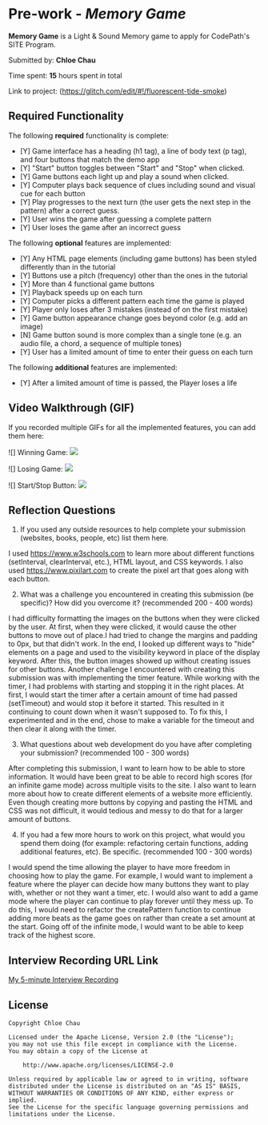 # Pre-work - *Memory Game*

**Memory Game** is a Light & Sound Memory game to apply for CodePath's SITE Program. 

Submitted by: **Chloe Chau**

Time spent: **15** hours spent in total

Link to project: (https://glitch.com/edit/#!/fluorescent-tide-smoke)

## Required Functionality

The following **required** functionality is complete:

* [Y] Game interface has a heading (h1 tag), a line of body text (p tag), and four buttons that match the demo app
* [Y] "Start" button toggles between "Start" and "Stop" when clicked. 
* [Y] Game buttons each light up and play a sound when clicked. 
* [Y] Computer plays back sequence of clues including sound and visual cue for each button
* [Y] Play progresses to the next turn (the user gets the next step in the pattern) after a correct guess. 
* [Y] User wins the game after guessing a complete pattern
* [Y] User loses the game after an incorrect guess

The following **optional** features are implemented:

* [Y] Any HTML page elements (including game buttons) has been styled differently than in the tutorial
* [Y] Buttons use a pitch (frequency) other than the ones in the tutorial
* [Y] More than 4 functional game buttons
* [Y] Playback speeds up on each turn
* [Y] Computer picks a different pattern each time the game is played
* [Y] Player only loses after 3 mistakes (instead of on the first mistake)
* [Y] Game button appearance change goes beyond color (e.g. add an image)
* [N] Game button sound is more complex than a single tone (e.g. an audio file, a chord, a sequence of multiple tones)
* [Y] User has a limited amount of time to enter their guess on each turn

The following **additional** features are implemented:

- [Y] After a limited amount of time is passed, the Player loses a life

## Video Walkthrough (GIF)

If you recorded multiple GIFs for all the implemented features, you can add them here:

![] Winning Game: 
<img src = "http://g.recordit.co/COCLGFDMNH.gif"></img>

![] Losing Game: 
<img src = "http://g.recordit.co/7afKe0hJPa.gif"></img>

![] Start/Stop Button: 
<img src = "http://g.recordit.co/dnHv1LPk86.gif"></img>

## Reflection Questions
1. If you used any outside resources to help complete your submission (websites, books, people, etc) list them here. 

I used https://www.w3schools.com to learn more about different functions (setInterval, clearInterval, etc.), 
HTML layout, and CSS keywords. I also used https://www.pixilart.com to create the pixel art that goes 
along with each button.

2. What was a challenge you encountered in creating this submission (be specific)? How did you overcome it? (recommended 200 - 400 words) 

I had difficulty formatting the images on the buttons when they were clicked by the user. At first, when they were clicked,
it would cause the other buttons to move out of place.I had tried to change the margins and padding to 0px, but that didn't
work. In the end, I looked up different ways to "hide" elements on a page and used to the visibility keyword in place of 
the display keyword. After this, the button images showed up without creating issues for other buttons. Another challenge I 
encountered with creating this submission was with implementing the timer feature. While working with the timer, I had problems 
with starting and stopping it in the right places. At first, I would start the timer after a certain amount of time had passed (setTimeout)
and would stop it before it started. This resulted in it continuing to count down when it wasn't supposed to. To fix this, I 
experimented and in the end, chose to make a variable for the timeout and then clear it along with the timer.

3. What questions about web development do you have after completing your submission? (recommended 100 - 300 words) 

After completing this submission, I want to learn how to be able to store information. It would have
been great to be able to record high scores (for an infinite game mode) across multiple visits to the site.
I also want to learn more about how to create different elements of a website more efficiently. Even though
creating more buttons by copying and pasting the HTML and CSS was not difficult, it would tedious and messy to do 
that for a larger amount of buttons. 

4. If you had a few more hours to work on this project, what would you spend them doing (for example: refactoring certain functions, adding additional features, etc). Be specific. (recommended 100 - 300 words) 

I would spend the time allowing the player to have more freedom in choosing how to play the game. For example, I would want
to implement a feature where the player can decide how many buttons they want to play with, whether or not they want a timer, etc. 
I would also want to add a game mode where the player can continue to play forever until they mess up. To do this, I would need
to refactor the createPattern function to continue adding more beats as the game goes on rather than create a set amount at the start.
Going off of the infinite mode, I would want to be able to keep track of the highest score. 



## Interview Recording URL Link

[My 5-minute Interview Recording](your-link-here)


## License

    Copyright Chloe Chau

    Licensed under the Apache License, Version 2.0 (the "License");
    you may not use this file except in compliance with the License.
    You may obtain a copy of the License at

        http://www.apache.org/licenses/LICENSE-2.0

    Unless required by applicable law or agreed to in writing, software
    distributed under the License is distributed on an "AS IS" BASIS,
    WITHOUT WARRANTIES OR CONDITIONS OF ANY KIND, either express or implied.
    See the License for the specific language governing permissions and
    limitations under the License.
